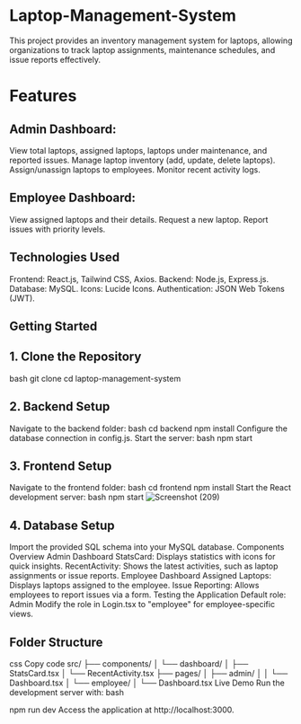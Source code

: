 # Laptop-Management-System
This project provides an inventory management system for laptops, allowing organizations to track laptop assignments, maintenance schedules, and issue reports effectively.

# Features
## Admin Dashboard:
View total laptops, assigned laptops, laptops under maintenance, and reported issues.
Manage laptop inventory (add, update, delete laptops).
Assign/unassign laptops to employees.
Monitor recent activity logs.
## Employee Dashboard:
View assigned laptops and their details.
Request a new laptop.
Report issues with priority levels.
## Technologies Used
Frontend: React.js, Tailwind CSS, Axios.
Backend: Node.js, Express.js.
Database: MySQL.
Icons: Lucide Icons.
Authentication: JSON Web Tokens (JWT).
## Getting Started
## 1. Clone the Repository
bash
git clone <repository-url>
cd laptop-management-system
## 2. Backend Setup
Navigate to the backend folder:
bash
cd backend
npm install
Configure the database connection in config.js.
Start the server:
bash
npm start
## 3. Frontend Setup
Navigate to the frontend folder:
bash
cd frontend
npm install
Start the React development server:
bash
npm start
![Screenshot (209)](https://github.com/user-attachments/assets/9b2729c0-e898-4a67-b049-78df8c6b6f7b)

## 4. Database Setup
Import the provided SQL schema into your MySQL database.
Components Overview
Admin Dashboard
StatsCard: Displays statistics with icons for quick insights.
RecentActivity: Shows the latest activities, such as laptop assignments or issue reports.
Employee Dashboard
Assigned Laptops: Displays laptops assigned to the employee.
Issue Reporting: Allows employees to report issues via a form.
Testing the Application
Default role: Admin
Modify the role in Login.tsx to "employee" for employee-specific views.
## Folder Structure
css
Copy code
src/
├── components/
│   └── dashboard/
│       ├── StatsCard.tsx
│       └── RecentActivity.tsx
├── pages/
│   ├── admin/
│   │   └── Dashboard.tsx
│   └── employee/
│       └── Dashboard.tsx
Live Demo
Run the development server with:
bash

npm run dev
Access the application at http://localhost:3000.
